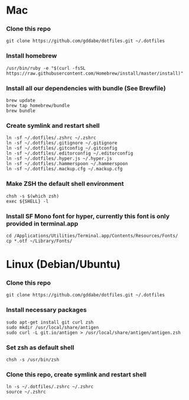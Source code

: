 # Mac
### Clone this repo
```
git clone https://github.com/gddabe/dotfiles.git ~/.dotfiles
```
### Install homebrew
```
/usr/bin/ruby -e "$(curl -fsSL https://raw.githubusercontent.com/Homebrew/install/master/install)"
```
### Install all our dependencies with bundle (See Brewfile)
```
brew update
brew tap homebrew/bundle
brew bundle
```

### Create symlink and restart shell
```
ln -sf ~/.dotfiles/.zshrc ~/.zshrc
ln -sf ~/.dotfiles/.gitignore ~/.gitignore
ln -sf ~/.dotfiles/.gitconfig ~/.gitconfig
ln -sf ~/.dotfiles/.editorconfig ~/.editorconfig
ln -sf ~/.dotfiles/.hyper.js ~/.hyper.js
ln -sf ~/.dotfiles/.hammerspoon ~/.hammerspoon
ln -sf ~/.dotfiles/.mackup.cfg ~/.mackup.cfg
```
### Make ZSH the default shell environment
```
chsh -s $(which zsh)
exec ${SHELL} -l
```
### Install SF Mono font for hyper, currently this font is only provided in terminal.app
```
cd /Applications/Utilities/Terminal.app/Contents/Resources/Fonts/
cp *.otf ~/Library/Fonts/
```

# Linux (Debian/Ubuntu)
### Clone this repo
```
git clone https://github.com/gddabe/dotfiles.git ~/.dotfiles
```
### Install necessary packages
```
sudo apt-get install git curl zsh
sudo mkdir /usr/local/share/antigen
sudo curl -L git.io/antigen > /usr/local/share/antigen/antigen.zsh
```
### Set zsh as default shell
```
chsh -s /usr/bin/zsh
```
### Clone this repo, create symlink and restart shell
```
ln -s ~/.dotfiles/.zshrc ~/.zshrc
source ~/.zshrc
```
